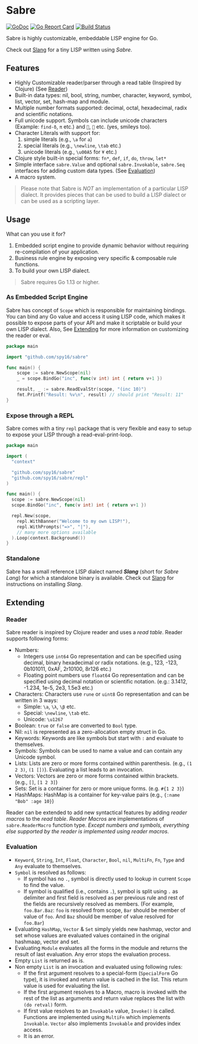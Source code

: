# Sabre

[![GoDoc](https://godoc.org/github.com/spy16/sabre?status.svg)](https://godoc.org/github.com/spy16/sabre) [![Go Report Card](https://goreportcard.com/badge/github.com/spy16/sabre)](https://goreportcard.com/report/github.com/spy16/sabre) [![Build Status](https://travis-ci.org/spy16/sabre.svg?branch=master)](https://travis-ci.org/spy16/sabre)

Sabre is highly customizable, embeddable LISP engine for Go.

Check out [Slang](https://github.com/spy16/slang) for a tiny LISP written using *Sabre*.

## Features

* Highly Customizable reader/parser through a read table (Inspired by Clojure) (See [Reader](#reader))
* Built-in data types: nil, bool, string, number, character, keyword, symbol, list, vector, set,
  hash-map and module.
* Multiple number formats supported: decimal, octal, hexadecimal, radix and scientific notations.
* Full unicode support. Symbols can include unicode characters (Example: `find-δ`, `π` etc.)
  and `🧠`, `🏃` etc. (yes, smileys too).
* Character Literals with support for:
  1. simple literals  (e.g., `\a` for `a`)
  2. special literals (e.g., `\newline`, `\tab` etc.)
  3. unicode literals (e.g., `\u00A5` for `¥` etc.)
* Clojure style built-in special forms: `fn*`, `def`, `if`, `do`, `throw`, `let*`
* Simple interface `sabre.Value` and optional `sabre.Invokable`, `sabre.Seq` interfaces for
  adding custom data types. (See [Evaluation](#evaluation))
* A macro system.

> Please note that Sabre is _NOT_ an implementation of a particular LISP dialect. It provides
> pieces that can be used to build a LISP dialect or can be used as a scripting layer.

## Usage

What can you use it for?

1. Embedded script engine to provide dynamic behavior without requiring re-compilation
   of your application.
2. Business rule engine by exposing very specific & composable rule functions.
3. To build your own LISP dialect.

> Sabre requires Go 1.13 or higher.

### As Embedded Script Engine

Sabre has concept of `Scope` which is responsible for maintaining bindings. You can bind
any Go value and access it using LISP code, which makes it possible to expose parts of your
API and make it scriptable or build your own LISP dialect. Also, See [Extending](#extending)
for more information on customizing the reader or eval.

```go
package main

import "github.com/spy16/sabre"

func main() {
    scope := sabre.NewScope(nil)
    _ = scope.BindGo("inc", func(v int) int { return v+1 })

    result, _ := sabre.ReadEvalStr(scope, "(inc 10)")
    fmt.Printf("Result: %v\n", result) // should print "Result: 11"
}
```

### Expose through a REPL

Sabre comes with a tiny `repl` package that is very flexible and easy to setup
to expose your LISP through a read-eval-print-loop.

```go
package main

import (
  "context"

  "github.com/spy16/sabre"
  "github.com/spy16/sabre/repl"
)

func main() {
  scope := sabre.NewScope(nil)
  scope.BindGo("inc", func(v int) int { return v+1 })

  repl.New(scope,
    repl.WithBanner("Welcome to my own LISP!"),
    repl.WithPrompts("=>", "|"),
    // many more options available
  ).Loop(context.Background())
}
```

### Standalone

Sabre has a small reference LISP dialect named ***Slang*** (short for *Sabre Lang*) for
which a standalone binary is available. Check out [Slang](https://github.com/spy16/slang)
for instructions on installing *Slang*.

## Extending

### Reader

Sabre reader is inspired by Clojure reader and uses a _read table_. Reader supports
following forms:

* Numbers:
  * Integers use `int64` Go representation and can be specified using decimal, binary
    hexadecimal or radix notations. (e.g., 123, -123, 0b101011, 0xAF, 2r10100, 8r126 etc.)
  * Floating point numbers use `float64` Go representation and can be specified using
    decimal notation or scientific notation. (e.g.: 3.1412, -1.234, 1e-5, 2e3, 1.5e3 etc.)
* Characters: Characters use `rune` or `uint8` Go representation and can be written in 3 ways:
  * Simple: `\a`, `\λ`, `\β` etc.
  * Special: `\newline`, `\tab` etc.
  * Unicode: `\u1267`
* Boolean: `true` or `false` are converted to `Bool` type.
* Nil: `nil` is represented as a zero-allocation empty struct in Go.
* Keywords: Keywords are like symbols but start with `:` and evaluate to themselves.
* Symbols: Symbols can be used to name a value and can contain any Unicode symbol.
* Lists: Lists are zero or more forms contained within parenthesis. (e.g., `(1 2 3)`, `(1 [])`).
  Evaluating a list leads to an invocation.
* Vectors: Vectors are zero or more forms contained within brackets. (e.g., `[]`, `[1 2 3]`)
* Sets: Set is a container for zero or more unique forms. (e.g. `#{1 2 3}`)
* HashMaps: HashMap is a container for key-value pairs (e.g., `{:name "Bob" :age 10}`)

Reader can be extended to add new syntactical features by adding _reader macros_
to the _read table_. _Reader Macros_ are implementations of `sabre.ReaderMacro`
function type. _Except numbers and symbols, everything else supported by the reader
is implemented using reader macros_.

### Evaluation

* `Keyword`, `String`, `Int`, `Float`, `Character`, `Bool`, `nil`, `MultiFn`,
  `Fn`, `Type` and `Any` evaluate to themselves.
* `Symbol` is resolved as follows:
  * If symbol has no `.`, symbol is directly used to lookup in current `Scope`
    to find the value.
  * If symbol is qualified (i.e., contains `.`), symbol is split using `.` as
    delimiter and first field is resolved as per previous rule and rest of the
    fields are recursively resolved as members. (For example, `foo.Bar.Baz`: `foo`
    is resolved from scope, `Bar` should be member of value of `foo`. And `Baz`
    should be member of value resolved for `foo.Bar`)
* Evaluating `HashMap`, `Vector` & `Set` simply yields new hashmap, vector and set
  whose values are evaluated values contained in the original hashmaap, vector and set.
* Evaluating `Module` evaluates all the forms in the module and returns the result
  of last evaluation. Any error stops the evaluation process.
* Empty `List` is returned as is.
* Non empty `List` is an invocation and evaluated using following rules:
  * If the first argument resolves to a special-form (`SpecialForm` Go type),
    it is invoked and return value is cached in the list. This return value
    is used for evaluating the list.
  * If the first argument resolves to a Macro, macro is invoked with the rest
    of the list as arguments and return value replaces the list with `(do retval)`
    form.
  * If first value resolves to an `Invokable` value, `Invoke()` is called. Functions
    are implemented using `MultiFn` which implements `Invokable`. `Vector` also implements
    `Invokable` and provides index access.
  * It is an error.
